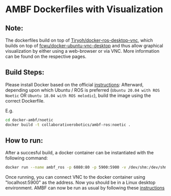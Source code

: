 # AMBF Dockerfiles with Visualization

## Note:
The dockerfiles build on top of [Tiryoh/docker-ros-desktop-vnc](https://github.com/Tiryoh/docker-ros-desktop-vnc), which builds on top of [fcwu/docker-ubuntu-vnc-desktop](https://github.com/fcwu/docker-ubuntu-vnc-desktop) and thus allow graphical visualization by either using a web-browser or via VNC. More information can be found on the respective pages.


## Build Steps:
Please install Docker based on the official [instructions](https://docs.docker.com/engine/install/):
Afterward, depending upon which Ubuntu / ROS is preferred (`Ubuntu 20.04 with ROS Noetic` OR `Ubuntu 18.04 with ROS melodic`), build the image using the correct Dockerfile.

E.g.
```bash
cd docker-ambf/noetic
docker build -t collaborativerobotics/ambf-ros:noetic .
```

## How to run:
After a succesful build, a docker container can be instantiated with the following command:

```bash
docker run --name ambf_ros -p 6080:80 -p 5900:5900 -v /dev/shm:/dev/shm collaborativerobotics/ambf-ros:noetic
```

Once running, you can connect VNC to the docker container using "localhost:5900" as the address. Now you should be in a Linux desktop environment. AMBF can now be run as usual by following these [instructions](https://github.com/WPI-AIM/ambf/wiki/Launching-the-Simulator)




